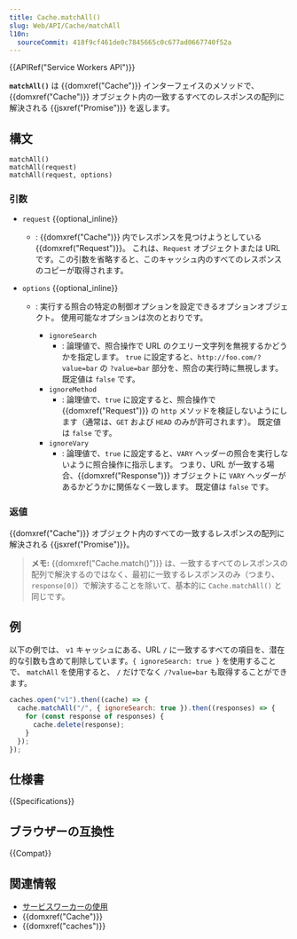 ```yaml
---
title: Cache.matchAll()
slug: Web/API/Cache/matchAll
l10n:
  sourceCommit: 418f9cf461de0c7845665c0c677ad0667740f52a
---
```


{{APIRef("Service Workers API")}}

**`matchAll()`** は {{domxref("Cache")}} インターフェイスのメソッドで、{{domxref("Cache")}} オブジェクト内の一致するすべてのレスポンスの配列に解決される {{jsxref("Promise")}} を返します。

## 構文

```js-nolint
matchAll()
matchAll(request)
matchAll(request, options)
```

### 引数

- `request` {{optional_inline}}
  - : {{domxref("Cache")}} 内でレスポンスを見つけようとしている {{domxref("Request")}}。 これは、`Request` オブジェクトまたは URL です。この引数を省略すると、このキャッシュ内のすべてのレスポンスのコピーが取得されます。
- `options` {{optional_inline}}

  - : 実行する照合の特定の制御オプションを設定できるオプションオブジェクト。 使用可能なオプションは次のとおりです。

    - `ignoreSearch`
      - : 論理値で、照合操作で URL のクエリー文字列を無視するかどうかを指定します。 `true` に設定すると、`http://foo.com/?value=bar` の `?value=bar` 部分を、照合の実行時に無視します。 既定値は `false` です。
    - `ignoreMethod`
      - : 論理値で、`true` に設定すると、照合操作で {{domxref("Request")}} の `http` メソッドを検証しないようにします（通常は、`GET` および `HEAD` のみが許可されます）。 既定値は `false` です。
    - `ignoreVary`
      - : 論理値で、`true` に設定すると、`VARY` ヘッダーの照合を実行しないように照合操作に指示します。 つまり、URL が一致する場合、{{domxref("Response")}} オブジェクトに `VARY` ヘッダーがあるかどうかに関係なく一致します。 既定値は `false` です。

### 返値

{{domxref("Cache")}} オブジェクト内のすべての一致するレスポンスの配列に解決される {{jsxref("Promise")}}。

> **メモ:** {{domxref("Cache.match()")}} は、一致するすべてのレスポンスの配列で解決するのではなく、最初に一致するレスポンスのみ（つまり、`response[0]`）で解決することを除いて、基本的に `Cache.matchAll()` と同じです。

## 例

以下の例では、 `v1` キャッシュにある、URL `/` に一致するすべての項目を、潜在的な引数も含めて削除しています。`{ ignoreSearch: true }` を使用することで、 `matchAll` を使用すると、 `/` だけでなく `/?value=bar` も取得することができます。

```js
caches.open("v1").then((cache) => {
  cache.matchAll("/", { ignoreSearch: true }).then((responses) => {
    for (const response of responses) {
      cache.delete(response);
    }
  });
});
```

## 仕様書

{{Specifications}}

## ブラウザーの互換性

{{Compat}}

## 関連情報

- [サービスワーカーの使用](/ja/docs/Web/API/Service_Worker_API/Using_Service_Workers)
- {{domxref("Cache")}}
- {{domxref("caches")}}
